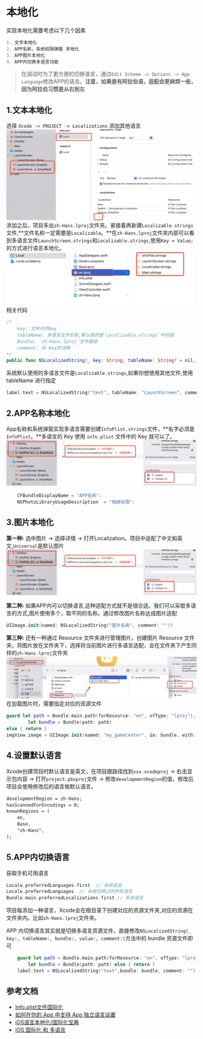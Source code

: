 # 本地化
实现本地化需要考虑以下几个因素
```markdown
1. 文字本地化
2. APP名称，系统权限弹窗 本地化
3. APP图片本地化
4. APP内切换多语言功能
```
>在调试时为了更方便的切换语言，通过`Edit Scheme -> Options -> App Language`修改APP的语言。**注意，如果是有阿拉伯语，适配会更麻烦一些，因为阿拉伯习惯是从右到左**

## 1.文本本地化
选择 `Xcode -> PROJECT -> Localizations` 添加其他语言
![](../imgs/swift/ios_swift_34.png)
添加之后，项目多出`zh-Hans.lproj`文件夹。紧接着再新建`Localizable.strings`文件,**文件名称一定需要是`Localizable`。**在`zh-Hans.lproj`文件夹内部可以看到多语言文件`LaunchScreen.strings`和`Localizable.strings`,使用`Key = Value;`的方式进行语言本地化。
![](../imgs/swift/ios_swift_35.png)
相关代码
```swift
/*
    key: 文件中的key
    tableName: 多语言文件名称,默认取的是`Localizable.strings`中的值
    Bundle: `zh-Hans.lproj`文件路径
    comment: 对 Key的注释
*/
public func NSLocalizedString(_ key: String, tableName: String? = nil, bundle: Bundle = Bundle.main, value: String = "", comment: String) -> String
```
系统默认使用的多语言文件是`Localizable.strings`,如果你想使用其他文件,使用 tableName 进行指定
```swift
label.text = NSLocalizedString("text", tableName: "LaunchScreen", comment: "")
```

## 2.APP名称本地化
App名称和系统弹窗实现多语言需要创建`InfoPlist.strings`文件，**名字必须是`InfoPlist`。**多语言的 Key 使用 `info.plist` 文件中的 Key 就可以了。
![](../imgs/swift/ios_swift_36.png)
```s
    CFBundleDisplayName = "APP名称";
    NSPhotoLibraryUsageDescription  = "相册权限";
```

## 3.图片本地化
**第一种:** 选中图片 -> 选择详情 -> 打开Localization。项目中适配了中文和英文,`Universal`是默认图片
![](../imgs/swift/ios_swift_36.png)

**第二种:** 如果APP内可以切换语言,这种适配方式就不是很合适。我们可以采取多语言的方式,图片使用多个，取不同的名称。通过修改图片名称达成图片适配
```swift
UIImage.init(named: NSLocalizedString("图片名称", comment: ""))
```

**第三种:** 还有一种通过 Resource 文件夹进行管理图片，创建图片 Resource 文件夹，将图片放在文件夹下，选择将当前图片进行多语言适配，会在文件夹下产生同样的`zh-Hans.lproj`文件夹
![](../imgs/swift/ios_swift_38.png)
在加载图片时，需要指定对应的资源文件
```swift
guard let path = Bundle.main.path(forResource: "en", ofType: "lproj"),
        let bundle = Bundle(path: path)
else { return }
imgView.image = UIImage.init(named: "my_gameCenter", in: bundle, with: nil)
```

## 4.设置默认语言
Xcode创建项目时默认语言是英文，在项目跟路径找到`xxx.xcodeproj` -> 右击显示包内容 ->  打开`project.pbxproj`文件 -> 修改`developmentRegion`的值，修改后项目会使用修改后的语言做默认语言。
```xml
developmentRegion = zh-Hans;
hasScannedForEncodings = 0;
knownRegions = (
    en,
    Base,
    "zh-Hans",
);
```

## 5.APP内切换语言  
获取手机可用语言
```swift
Locale.preferredLanguages.first  // 系统语言
Locale.preferredLanguages  // 系统切换过的所有语言
Bundle.main.preferredLocalizations.first // 系统语言
```
项目每添加一种语言，Xcode会在根目录下创建对应的资源文件夹,对应的资源在文件夹内。比如`zh-Hans.lproj`文件夹。

APP 内切换语言其实就是切换多语言资源文件，直接修改`NSLocalizedString(_ key:, tableName:, bundle:, value:, comment:)`方法中的 bundle 资源文件即可
```swift
    guard let path = Bundle.main.path(forResource: "en", ofType: "lproj"),
        let bundle = Bundle(path: path) else { return }
    label.text = NSLocalizedString("text",bundle: bundle, comment: "")
```


## 参考文档
* [Info.plist文件国际化](https://www.jianshu.com/p/d9f7c7dd01d3)
* [如何在你的 App 中支持 App 独立语言设置](https://developer.apple.com/cn/news/?id=u2cfuj88)
* [iOS语言本地化/国际化宝典](https://blog.51cto.com/u_15755990/5591956)
* [iOS 国际化 和 多语言](https://pengyj.github.io/ios/2019/08/01/i18N.html)